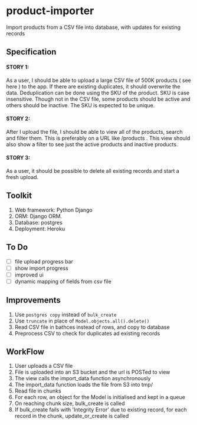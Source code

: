 # product-importer
Import products from a CSV file into database, with updates for existing records

## Specification
#### STORY 1: 
As a user, I should be able to upload a large CSV file of 500K products ( see here ) to the app. If there are existing
duplicates, it should overwrite the data. Deduplication can be done using the SKU of the product. SKU is case
insensitive. Though not in the CSV file, some products should be active and others should be inactive. The SKU is
expected to be unique.
#### STORY 2:
After I upload the file, I should be able to view all of the products, search and filter them. This is preferably on a URL
like /products . This view should also show a filter to see just the active products and inactive products.
#### STORY 3:
As a user, it should be possible to delete all existing records and start a fresh upload.

## Toolkit
1. Web framework: Python Django
2. ORM: Django ORM.
3. Database: postgres
4. Deployment: Heroku

## To Do

- [ ] file upload progress bar
- [ ] show import progress
- [ ] improved ui
- [ ] dynamic mapping of fields from csv file

## Improvements
1. Use `postgres copy` instead of `bulk_create`
2. Use `truncate` in place of `Model.objects.all().delete()`
3. Read CSV file in bathces instead of rows, and copy to database
4. Preprocess CSV to check for duplicates ad existing records

## WorkFlow
1. User uploads a CSV file
2. File is uploaded into an S3 bucket and the url is POSTed to view
3. The view calls the import_data function asynchronously
4. The import_data function loads the file from S3 into tmp/
5. Read file in chunks
6. For each row, an object for the Model is initialised and kept in a queue
7. On reaching chunk size, bulk_create is called
8. If bulk_create fails with 'Integrity Error' due to existing record, for each record in the chunk, update_or_create is called
